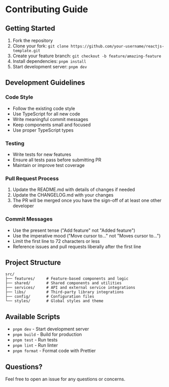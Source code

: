 # Contributing Guide

## Getting Started

1. Fork the repository
2. Clone your fork: `git clone https://github.com/your-username/reactjs-template.git`
3. Create your feature branch: `git checkout -b feature/amazing-feature`
4. Install dependencies: `pnpm install`
5. Start development server: `pnpm dev`

## Development Guidelines

### Code Style

- Follow the existing code style
- Use TypeScript for all new code
- Write meaningful commit messages
- Keep components small and focused
- Use proper TypeScript types

### Testing

- Write tests for new features
- Ensure all tests pass before submitting PR
- Maintain or improve test coverage

### Pull Request Process

1. Update the README.md with details of changes if needed
2. Update the CHANGELOG.md with your changes
3. The PR will be merged once you have the sign-off of at least one other developer

### Commit Messages

- Use the present tense ("Add feature" not "Added feature")
- Use the imperative mood ("Move cursor to..." not "Moves cursor to...")
- Limit the first line to 72 characters or less
- Reference issues and pull requests liberally after the first line

## Project Structure

```
src/
├── features/     # Feature-based components and logic
├── shared/       # Shared components and utilities
├── services/     # API and external service integrations
├── libs/         # Third-party library integrations
├── config/       # Configuration files
└── styles/       # Global styles and theme
```

## Available Scripts

- `pnpm dev` - Start development server
- `pnpm build` - Build for production
- `pnpm test` - Run tests
- `pnpm lint` - Run linter
- `pnpm format` - Format code with Prettier

## Questions?

Feel free to open an issue for any questions or concerns.
